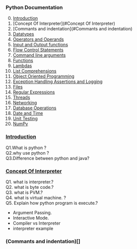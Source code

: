 ### Python Documentation

0. [Introduction](#Introduction)   
1. [Concept Of Interpreter](#Concept Of Interpreter)    
2. [Commants and indentation](#Commants and indentation)    
3. [Datatypes]()    
4. [Operators and Operands]()   
5. [ Input and Output functions]()   
6. [ Flow Control Statements]()  
7. [Command line arguments]()  
8. [Functions]()    
9. [Lambdas]() 
10. [List Comprehensions]()   
11. [Object Oriented Programming]()  
12. [Exception Handling Assertions and Logging]()  
13. [Files]()                     
14. [Regular Expressions]()              
15. [Threads]()               
16. [Networking]()               
17. [Database Operations]()                     
18. [Date and Time]()                   
19. [Unit Testing]()                         
20. [NumPy]()        

### [Introduction](https://github.com/MaazMS/python/blob/master/python/Introduction/introduction.md)   
    
Q1.What is python ?  
Q2.why use python ?  
Q3.Difference between python and java?                              
### [Concept Of Interpreter](https://github.com/MaazMS/python/tree/master/python/concept_of_interpreter)     
Q1. what is interpreter.?    
Q2. what is byte code.?     
Q3. what is PVM.?     
Q4. what is virtual machine. ?     
Q5. Explain how python program is execute.?   
* Argument Passing.    
* Interactive Mode.    
* Compiler vs Interpreter   
* interpreter example
### (Commants and indentation)[]